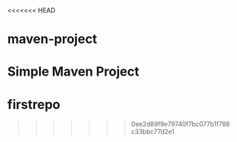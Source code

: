 <<<<<<< HEAD
# maven-project

Simple Maven Project
=======
# firstrepo
>>>>>>> 0ee2d89f9e79740f7bc077b1f788c33bbc77d2e1
